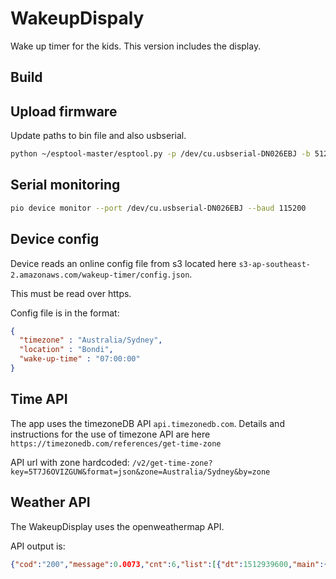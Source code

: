 # WakeupDispaly
Wake up timer for the kids. This version includes the display.

## Build


## Upload firmware

Update paths to bin file and also usbserial.

```bash
python ~/esptool-master/esptool.py -p /dev/cu.usbserial-DN026EBJ -b 512000  write_flash 0x00000 /Users/andrew/Documents/PlatformIO/Projects/WakeupDisplay-thingdev/.pioenvs/thingdev/firmware.bin
```

## Serial monitoring

```bash
pio device monitor --port /dev/cu.usbserial-DN026EBJ --baud 115200
```
## Device config

Device reads an online config file from s3 located here `s3-ap-southeast-2.amazonaws.com/wakeup-timer/config.json`.

This must be read over https.

Config file is in the format:

```json
{
  "timezone" : "Australia/Sydney",
  "location" : "Bondi",
  "wake-up-time" : "07:00:00"
}
```

## Time API

The app uses the timezoneDB API `api.timezonedb.com`. Details and instructions for the use of timezone API are here `https://timezonedb.com/references/get-time-zone`

API url with zone hardcoded: `/v2/get-time-zone?key=5T7J6OVIZGUW&format=json&zone=Australia/Sydney&by=zone`

## Weather API

The WakeupDisplay uses the openweathermap API.

API output is:

```json
{"cod":"200","message":0.0073,"cnt":6,"list":[{"dt":1512939600,"main":{"temp":20.63,"temp_min":20.53,"temp_max":20.63,"pressure":1027.8,"sea_level":1033.9,"grnd_level":1027.8,"humidity":75,"temp_kf":0.1},"weather":[{"id":800,"main":"Clear","description":"clear sky","icon":"01d"}],"clouds":{"all":0},"wind":{"speed":1.61,"deg":0.000915527},"sys":{"pod":"d"},"dt_txt":"2017-12-10 21:00:00"},{"dt":1512950400,"main":{"temp":25.43,"temp_min":25.35,"temp_max":25.43,"pressure":1027.24,"sea_level":1033.33,"grnd_level":1027.24,"humidity":57,"temp_kf":0.08},"weather":[{"id":800,"main":"Clear","description":"clear sky","icon":"01d"}],"clouds":{"all":0},"wind":{"speed":1.56,"deg":35.5011},"sys":{"pod":"d"},"dt_txt":"2017-12-11 00:00:00"},{"dt":1512961200,"main":{"temp":27.73,"temp_min":27.68,"temp_max":27.73,"pressure":1024.9,"sea_level":1031.11,"grnd_level":1024.9,"humidity":48,"temp_kf":0.05},"weather":[{"id":800,"main":"Clear","description":"clear sky","icon":"01d"}],"clouds":{"all":0},"wind":{"speed":2.36,"deg":71.0023},"sys":{"pod":"d"},"dt_txt":"2017-12-11 03:00:00"},{"dt":1512972000,"main":{"temp":26.55,"temp_min":26.52,"temp_max":26.55,"pressure":1024.37,"sea_level":1030.28,"grnd_level":1024.37,"humidity":51,"temp_kf":0.03},"weather":[{"id":801,"main":"Clouds","description":"few clouds","icon":"02d"}],"clouds":{"all":12},"wind":{"speed":3.02,"deg":75.5004},"sys":{"pod":"d"},"dt_txt":"2017-12-11 06:00:00"},{"dt":1512982800,"main":{"temp":23.11,"temp_min":23.11,"temp_max":23.11,"pressure":1025.81,"sea_level":1031.75,"grnd_level":1025.81,"humidity":62,"temp_kf":0},"weather":[{"id":801,"main":"Clouds","description":"few clouds","icon":"02n"}],"clouds":{"all":20},"wind":{"speed":2.51,"deg":78.5011},"sys":{"pod":"n"},"dt_txt":"2017-12-11 09:00:00"},{"dt":1512993600,"main":{"temp":21.31,"temp_min":21.31,"temp_max":21.31,"pressure":1027.06,"sea_level":1033.27,"grnd_level":1027.06,"humidity":77,"temp_kf":0},"weather":[{"id":802,"main":"Clouds","description":"scattered clouds","icon":"03n"}],"clouds":{"all":48},"wind":{"speed":2.36,"deg":79.5031},"sys":{"pod":"n"},"dt_txt":"2017-12-11 12:00:00"}],"city":{"id":6619279,"name":"City of Sydney","coord":{"lat":-33.8678,"lon":151.2084},"country":"AU"}}
```
